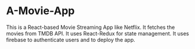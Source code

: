 # A-Movie-App
This is a React-based Movie Streaming App like Netflix. It fetches the movies from TMDB API. It uses React-Redux for state management. It uses firebase to authenticate users and to deploy the app. 
